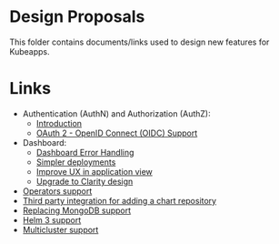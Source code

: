 # Design Proposals

This folder contains documents/links used to design new features for Kubeapps.

# Links

- Authentication (AuthN) and Authorization (AuthZ):
  - [Introduction](./authentication-and-authorization.md)
  - [OAuth 2 - OpenID Connect (OIDC) Support](https://docs.google.com/document/d/1YZzLtIbS2copQJgspFiMd0eAhpyt8u19MUSDEvH2X4g)
- Dashboard:
  - [Dashboard Error Handling](./error-handling.md)
  - [Simpler deployments](./deployment-improvements.md)
  - [Improve UX in application view](./application-view-revamp.md)
  - [Upgrade to Clarity design](./clarity-ui.md)
- [Operators support](./operators-support-poc.md)
- [Third party integration for adding a chart repository](./third-party-add-repository.md)
- [Replacing MongoDB support](./replacing-mongodb.md)
- [Helm 3 support](./helm3.md)
- [Multicluster support](./multi-cluster-support.md)
